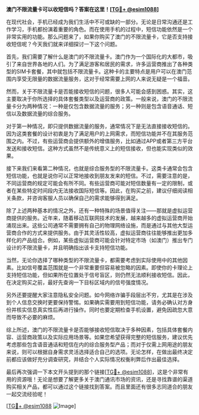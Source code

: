 **澳门不限流量卡可以收短信吗？答案在这里！[[TG💪+ @esim1088](https://t.me/s/esim1088)]**

在现代社会，手机已经成为我们生活中不可或缺的一部分。无论是日常沟通还是工作学习，手机都扮演着重要的角色。而在使用手机的过程中，短信功能依然是一个非常实用的功能。那么问题来了，如果你购买了澳门的不限流量卡，它是否支持接收短信呢？今天我们就来详细探讨一下这个问题。

首先，我们需要了解什么是澳门的不限流量卡。澳门作为一个国际化的大都市，吸引了来自世界各地的人们。为了满足游客和居民的需求，许多运营商推出了各种类型的SIM卡套餐，其中就包括不限流量卡。这种卡的主要特点是用户可以在澳门范围内享受无限量的数据流量服务，这对于经常需要上网的人来说无疑是一个福音。

然而，关于不限流量卡是否能接收短信的问题，很多人可能会感到困惑。其实，这主要取决于你所选择的具体套餐类型以及运营商的政策。一般来说，澳门的不限流量卡分为两种情况：一种是仅包含数据流量的服务；另一种则是包含语音通话、短信以及数据流量的综合服务。

对于第一种情况，即只提供数据流量的服务，通常情况下是无法直接接收短信的。因为这类套餐的设计初衷是为了满足用户的上网需求，而短信功能并不在其服务范围之内。不过，有些运营商会提供额外的增值服务，比如通过APP或者第三方平台发送和接收短信。这种方式虽然不是传统意义上的短信接收，但也能实现类似的效果。

接下来我们来看第二种情况，也就是综合服务型的不限流量卡。这类卡通常会包含短信功能，也就是说你可以正常地接收到朋友发来的短信。不过，需要注意的是，不同运营商的规定可能会有所不同。有些运营商可能对短信数量有一定的限制，或者在某些特定时间段内无法接收国际短信等。因此，在购买之前，建议仔细阅读相关条款，并咨询客服人员以确保自己的需求能够得到满足。

除了上述两种基本的情况之外，还有一种特殊的场景值得关注——那就是虚拟运营商提供的服务。近年来，随着移动互联网技术的发展，越来越多的虚拟运营商开始涌现出来。这些公司通常不需要拥有自己的物理网络设施，而是通过与其他大型运营商合作的方式来提供服务。由于其灵活性较高，虚拟运营商往往能够推出更加多样化的产品组合。例如，某些虚拟运营商可能会针对特定市场（如澳门）推出专门设计的不限流量卡，并且明确指出该卡支持短信功能。

当然，无论你选择了哪种类型的不限流量卡，都需要考虑到实际使用中的其他因素。比如信号覆盖范围就是一个非常重要但容易被忽略的因素。即使你的卡理论上支持短信功能，但如果所在位置处于信号盲区，则仍然无法顺利接收短信。因此，在决定购买之前，最好先查询一下目标区域内的信号强度情况。

另外还要提醒大家注意隐私安全问题。如今网络诈骗手段层出不穷，尤其是在涉及到个人信息交换时更要保持警惕。如果确实需要用到短信功能，请务必确认对方身份并核实信息真实性后再进行操作。同时也要定期检查手机设置，避免因疏忽大意而导致不必要的麻烦。

综上所述，澳门的不限流量卡是否能够接收短信取决于多种因素，包括具体套餐内容、运营商政策以及实际应用场景等。如果您希望获得完整的短信服务，建议优先考虑那些包含语音通话和短信在内的综合服务型产品；而对于仅需上网用途的朋友来说，则可以根据自身需求灵活选择适合自己的选项。无论怎样，在做出最终决定前都应该做好充分调查研究，并结合个人实际情况权衡利弊后作出最佳选择。

最后再次强调一下本文开头提到的那个链接[[TG💪+ @esim1088](https://t.me/s/esim1088)]，这是个非常有用的资源哦！无论是想要了解更多关于澳门通讯市场的资讯，还是寻找靠谱的渠道购买相关产品，都可以通过这个链接找到答案。而且里面还有很多志同道合的朋友一起交流经验呢！

[[TG💪+ @esim1088](https://t.me/s/esim1088) ![Image](https://i.postimg.cc/4NQfJmqS/Snipaste-2025-05-13-00-14-12.png)]